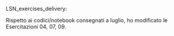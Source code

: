 LSN_exercises_delivery:

Rispetto ai codici/notebook consegnati a luglio, ho modificato le Esercitazioni 04, 07, 09.

